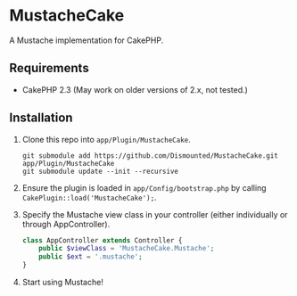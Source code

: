 MustacheCake
============

A Mustache implementation for CakePHP.

Requirements
------------

* CakePHP 2.3 (May work on older versions of 2.x, not tested.)

Installation
------------

1. Clone this repo into `app/Plugin/MustacheCake`.

	```
	git submodule add https://github.com/Dismounted/MustacheCake.git app/Plugin/MustacheCake
	git submodule update --init --recursive
	```

2. Ensure the plugin is loaded in `app/Config/bootstrap.php` by calling `CakePlugin::load('MustacheCake');`.

3. Specify the Mustache view class in your controller (either individually or through AppController).

	```php
	class AppController extends Controller {
		public $viewClass = 'MustacheCake.Mustache';
		public $ext = '.mustache';
	}
	```

4. Start using Mustache!
